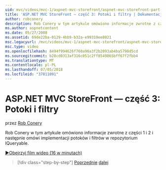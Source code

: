 ```yaml
---
uid: mvc/videos/mvc-1/aspnet-mvc-storefront/aspnet-mvc-storefront-part-3-pipes-and-filters
title: 'ASP.NET MVC StoreFront — część 3: Potoki i filtry | Dokumentacja firmy Microsoft'
author: robconery
description: Rob Conery w tym artykule omówiono informacje zwrotne z części 1 i 2 i następnie omówi implementacji potoków i filtrów w repozytorium IQueryable.
ms.author: aspnetcontent
ms.date: 05/27/2008
ms.assetid: 69de22ba-0129-4bb9-b32a-e99319ee8021
msc.legacyurl: /mvc/videos/mvc-1/aspnet-mvc-storefront/aspnet-mvc-storefront-part-3-pipes-and-filters
msc.type: video
ms.openlocfilehash: 8494f994626f760a96a3f2b2093ab4ba5798d5cd
ms.sourcegitcommit: b28cd0313af316c051c2ff8549865bff67f2fbb4
ms.translationtype: MT
ms.contentlocale: pl-PL
ms.lasthandoff: 07/05/2018
ms.locfileid: "37811091"
---
```

<a name="aspnet-mvc-storefront-part-3-pipes-and-filters"></a>ASP.NET MVC StoreFront — część 3: Potoki i filtry
====================
przez [Rob Conery](https://github.com/robconery)

Rob Conery w tym artykule omówiono informacje zwrotne z części 1 i 2 i następnie omówi implementacji potoków i filtrów w repozytorium IQueryable.

[&#9654;Obejrzyj film wideo (16 w minutach)](https://channel9.msdn.com/Blogs/ASP-NET-Site-Videos/aspnet-mvc-storefront-part-3-pipes-and-filters)

> [!div class="step-by-step"]
> [Poprzednie](aspnet-mvc-storefront-part-2-the-repository-pattern.md)
> [dalej](aspnet-mvc-storefront-part-4-linq-to-sql-spike.md)
